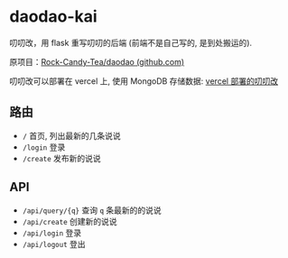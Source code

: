 # daodao-kai
叨叨改，用 flask 重写叨叨的后端 (前端不是自己写的, 是到处搬运的). 

原项目：[Rock-Candy-Tea/daodao (github.com)](https://github.com/Rock-Candy-Tea/daodao)

叨叨改可以部署在 vercel 上, 使用 MongoDB 存储数据: [vercel 部署的叨叨改](https://daodao-kai.vercel.app)

## 路由

- `/` 首页, 列出最新的几条说说
- `/login` 登录
- `/create` 发布新的说说

## API

- `/api/query/{q}` 查询 `q` 条最新的的说说
- `/api/create` 创建新的说说
- `/api/login` 登录
- `/api/logout` 登出


